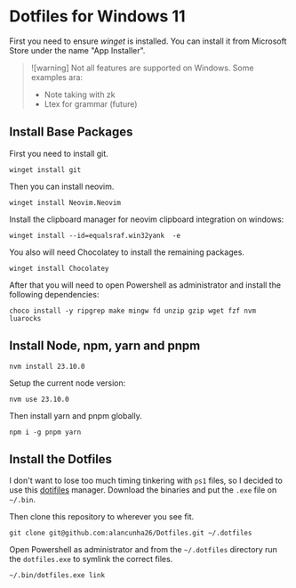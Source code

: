 # Dotfiles for Windows 11

First you need to ensure _winget_ is installed. You can install it from Microsoft
Store under the name "App Installer".

> ![warning]
> Not all features are supported on Windows. Some examples ara:
>
> - Note taking with zk
> - Ltex for grammar (future)

## Install Base Packages

First you need to install git.

```shell
winget install git
```

Then you can install neovim.

```shell
winget install Neovim.Neovim
```

Install the clipboard manager for neovim clipboard integration on windows:

```shell
winget install --id=equalsraf.win32yank  -e
```

You also will need Chocolatey to install the remaining packages.

```shell
winget install Chocolatey
```

After that you will need to open Powershell as administrator and install the
following dependencies:

```shell
choco install -y ripgrep make mingw fd unzip gzip wget fzf nvm luarocks
```

## Install Node, npm, yarn and pnpm

```shell
nvm install 23.10.0
```

Setup the current node version:

```shell
nvm use 23.10.0
```

Then install yarn and pnpm globally.

```shell
npm i -g pnpm yarn
```

## Install the Dotfiles

I don't want to lose too much timing tinkering with `ps1` files, so I decided to
use this [dotifiles](https://github.com/rhysd/dotfiles/releases) manager.
Download the binaries and put the `.exe` file on `~/.bin`.

Then clone this repository to wherever you see fit.

```shell
git clone git@github.com:alancunha26/Dotfiles.git ~/.dotfiles
```

Open Powershell as administrator and from the `~/.dotfiles` directory run the `dotfiles.exe` to symlink the correct files.

```shell
~/.bin/dotfiles.exe link
```
